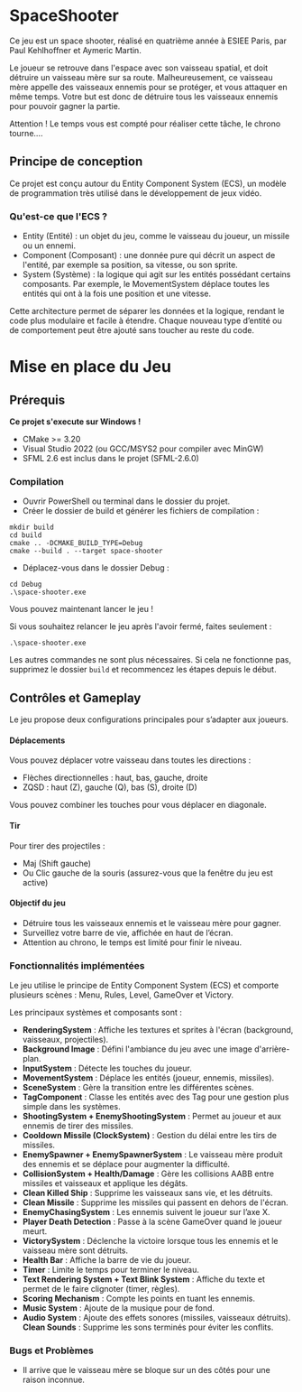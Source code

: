 # SpaceShooter

Ce jeu est un space shooter, réalisé en quatrième année à ESIEE Paris, par Paul Kehlhoffner et Aymeric Martin.

Le joueur se retrouve dans l'espace avec son vaisseau spatial, et doit détruire un vaisseau mère sur sa route. Malheureusement, ce vaisseau mère appelle des vaisseaux ennemis pour se protéger, et vous attaquer en même temps. Votre but est donc de détruire tous les vaisseaux ennemis pour pouvoir gagner la partie.

Attention ! Le temps vous est compté pour réaliser cette tâche, le chrono tourne....

## Principe de conception

Ce projet est conçu autour du Entity Component System (ECS), un modèle de programmation très utilisé dans le développement de jeux vidéo.

### Qu'est-ce que l'ECS ?

* Entity (Entité) : un objet du jeu, comme le vaisseau du joueur, un missile ou un ennemi.
* Component (Composant) : une donnée pure qui décrit un aspect de l'entité, par exemple sa position, sa vitesse, ou son sprite.
* System (Système) : la logique qui agit sur les entités possédant certains composants. Par exemple, le MovementSystem déplace toutes les entités qui ont à la fois une position et une vitesse.

Cette architecture permet de séparer les données et la logique, rendant le code plus modulaire et facile à étendre. Chaque nouveau type d’entité ou de comportement peut être ajouté sans toucher au reste du code.

# Mise en place du Jeu

## Prérequis

__Ce projet s'execute sur Windows !__

* CMake >= 3.20
* Visual Studio 2022 (ou GCC/MSYS2 pour compiler avec MinGW)
* SFML 2.6 est inclus dans le projet (SFML-2.6.0)

### Compilation

* Ouvrir PowerShell ou terminal dans le dossier du projet.
* Créer le dossier de build et générer les fichiers de compilation :
```
mkdir build
cd build
cmake .. -DCMAKE_BUILD_TYPE=Debug
cmake --build . --target space-shooter
```
* Déplacez-vous dans le dossier Debug :
```
cd Debug
.\space-shooter.exe
```

Vous pouvez maintenant lancer le jeu !

Si vous souhaitez relancer le jeu après l'avoir fermé, faites seulement :
```
.\space-shooter.exe
``` 

Les autres commandes ne sont plus nécessaires. Si cela ne fonctionne pas, supprimez le dossier ```build``` et recommencez les étapes depuis le début.

## Contrôles et Gameplay

Le jeu propose deux configurations principales pour s’adapter aux joueurs.

#### Déplacements

Vous pouvez déplacer votre vaisseau dans toutes les directions :
* Flèches directionnelles : haut, bas, gauche, droite
* ZQSD : haut (Z), gauche (Q), bas (S), droite (D)

Vous pouvez combiner les touches pour vous déplacer en diagonale.

#### Tir

Pour tirer des projectiles :
* Maj (Shift gauche)
* Ou Clic gauche de la souris (assurez-vous que la fenêtre du jeu est active)

#### Objectif du jeu

* Détruire tous les vaisseaux ennemis et le vaisseau mère pour gagner.
* Surveillez votre barre de vie, affichée en haut de l’écran.
* Attention au chrono, le temps est limité pour finir le niveau.

### Fonctionnalités implémentées

Le jeu utilise le principe de Entity Component System (ECS) et comporte plusieurs scènes : Menu, Rules, Level, GameOver et Victory.

Les principaux systèmes et composants sont :

* __RenderingSystem__ : Affiche les textures et sprites à l'écran (background, vaisseaux, projectiles).
* __Background Image__ : Défini l'ambiance du jeu avec une image d'arrière-plan.
* __InputSystem__ : Détecte les touches du joueur.
* __MovementSystem__ : Déplace les entités (joueur, ennemis, missiles).
* __SceneSystem__ : Gère la transition entre les différentes scènes.
* __TagComponent__ : Classe les entités avec des Tag pour une gestion plus simple dans les systèmes.
* __ShootingSystem + EnemyShootingSystem__ : Permet au joueur et aux ennemis de tirer des missiles.
* __Cooldown Missile (ClockSystem)__ : Gestion du délai entre les tirs de missiles.
* __EnemySpawner + EnemySpawnerSystem__ : Le vaisseau mère produit des ennemis et se déplace pour augmenter la difficulté.
* __CollisionSystem + Health/Damage__ : Gère les collisions AABB entre missiles et vaisseaux et applique les dégâts.
* __Clean Killed Ship__ : Supprime les vaisseaux sans vie, et les détruits.
* __Clean Missile__ : Supprime les missiles qui passent en dehors de l'écran.
* __EnemyChasingSystem__ : Les ennemis suivent le joueur sur l’axe X.
* __Player Death Detection__ : Passe à la scène GameOver quand le joueur meurt.
* __VictorySystem__ : Déclenche la victoire lorsque tous les ennemis et le vaisseau mère sont détruits.
* __Health Bar__ : Affiche la barre de vie du joueur.
* __Timer__ : Limite le temps pour terminer le niveau.
* __Text Rendering System + Text Blink System__ : Affiche du texte et permet de le faire clignoter (timer, règles).
* __Scoring Mechanism__ : Compte les points en tuant les ennemis.
* __Music System__ : Ajoute de la musique pour de fond.
* __Audio System__ : Ajoute des effets sonores (missiles, vaisseaux détruits).
__Clean Sounds__ : Supprime les sons terminés pour éviter les conflits.

### Bugs et Problèmes

* Il arrive que le vaisseau mère se bloque sur un des côtés pour une raison inconnue.  
